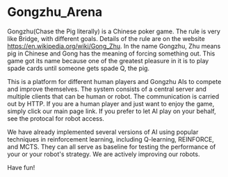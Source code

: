 # Gongzhu_Arena
Gongzhu(Chase the Pig literally) is a Chinese poker game. The rule is very like Bridge, with different goals. Details of the rule are on the website https://en.wikipedia.org/wiki/Gong_Zhu. In the name Gongzhu, Zhu means pig in Chinese and Gong has the meaning of forcing something out. This game got its name because one of the greatest pleasure in it is to play spade cards until someone gets spade Q, the pig. 


This is a platform for different human players and Gongzhu AIs to compete and improve themselves. The system consists of a central server and multiple clients that can be human or robot. The communication is carried out by HTTP. If you are a human player and just want to enjoy the game, simply click our main page link. If you prefer to let AI play on your behalf, see the protocal for robot access. 

We have already implemented several versions of AI using popular techniques in reinforcement learning, including Q-learning, REINFORCE, and MCTS. They can all serve as baseline for testing the performance of your or your robot's strategy. We are actively improving our robots.

Have fun!
